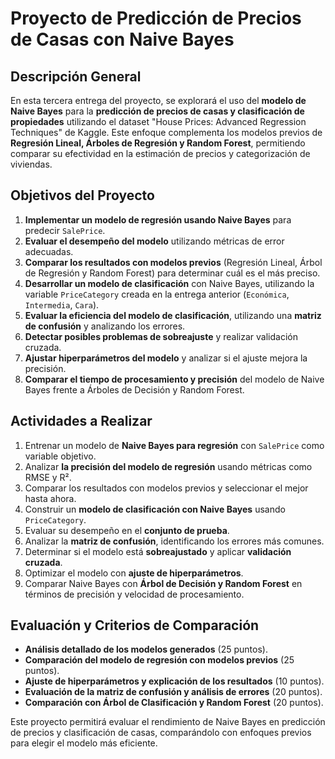 # Proyecto de Predicción de Precios de Casas con Naive Bayes

## **Descripción General**
En esta tercera entrega del proyecto, se explorará el uso del **modelo de Naive Bayes** para la **predicción de precios de casas y clasificación de propiedades** utilizando el dataset "House Prices: Advanced Regression Techniques" de Kaggle. Este enfoque complementa los modelos previos de **Regresión Lineal, Árboles de Regresión y Random Forest**, permitiendo comparar su efectividad en la estimación de precios y categorización de viviendas.

## **Objetivos del Proyecto**
1. **Implementar un modelo de regresión usando Naive Bayes** para predecir `SalePrice`.
2. **Evaluar el desempeño del modelo** utilizando métricas de error adecuadas.
3. **Comparar los resultados con modelos previos** (Regresión Lineal, Árbol de Regresión y Random Forest) para determinar cuál es el más preciso.
4. **Desarrollar un modelo de clasificación** con Naive Bayes, utilizando la variable `PriceCategory` creada en la entrega anterior (`Económica`, `Intermedia`, `Cara`).
5. **Evaluar la eficiencia del modelo de clasificación**, utilizando una **matriz de confusión** y analizando los errores.
6. **Detectar posibles problemas de sobreajuste** y realizar validación cruzada.
7. **Ajustar hiperparámetros del modelo** y analizar si el ajuste mejora la precisión.
8. **Comparar el tiempo de procesamiento y precisión** del modelo de Naive Bayes frente a Árboles de Decisión y Random Forest.

## **Actividades a Realizar**
1. Entrenar un modelo de **Naive Bayes para regresión** con `SalePrice` como variable objetivo.
2. Analizar **la precisión del modelo de regresión** usando métricas como RMSE y R².
3. Comparar los resultados con modelos previos y seleccionar el mejor hasta ahora.
4. Construir un **modelo de clasificación con Naive Bayes** usando `PriceCategory`.
5. Evaluar su desempeño en el **conjunto de prueba**.
6. Analizar la **matriz de confusión**, identificando los errores más comunes.
7. Determinar si el modelo está **sobreajustado** y aplicar **validación cruzada**.
8. Optimizar el modelo con **ajuste de hiperparámetros**.
9. Comparar Naive Bayes con **Árbol de Decisión y Random Forest** en términos de precisión y velocidad de procesamiento.

## **Evaluación y Criterios de Comparación**
- **Análisis detallado de los modelos generados** (25 puntos).
- **Comparación del modelo de regresión con modelos previos** (25 puntos).
- **Ajuste de hiperparámetros y explicación de los resultados** (10 puntos).
- **Evaluación de la matriz de confusión y análisis de errores** (20 puntos).
- **Comparación con Árbol de Clasificación y Random Forest** (20 puntos).




Este proyecto permitirá evaluar el rendimiento de Naive Bayes en predicción de precios y clasificación de casas, comparándolo con enfoques previos para elegir el modelo más eficiente.